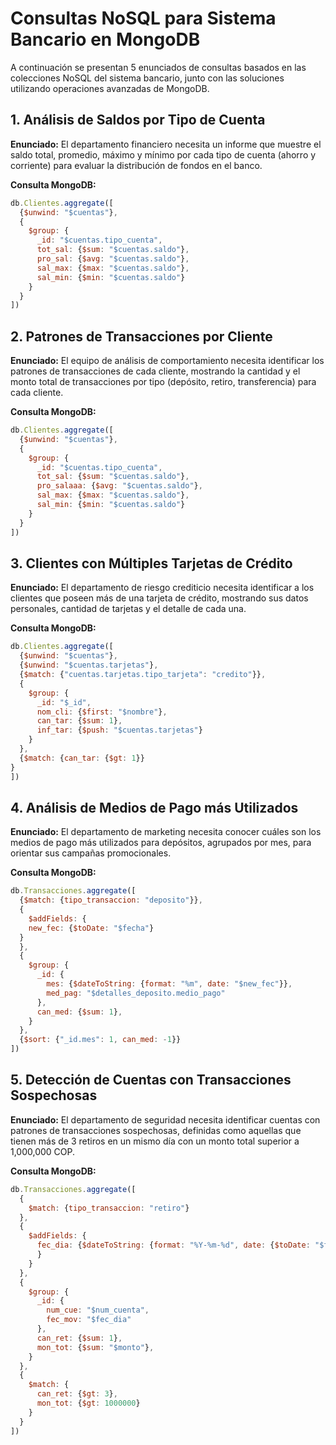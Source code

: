 # Consultas NoSQL para Sistema Bancario en MongoDB

A continuación se presentan 5 enunciados de consultas basados en las colecciones NoSQL del sistema bancario, junto con las soluciones utilizando operaciones avanzadas de MongoDB.

## 1. Análisis de Saldos por Tipo de Cuenta

**Enunciado:** El departamento financiero necesita un informe que muestre el saldo total, promedio, máximo y mínimo por cada tipo de cuenta (ahorro y corriente) para evaluar la distribución de fondos en el banco.

**Consulta MongoDB:**
```javascript
db.Clientes.aggregate([
  {$unwind: "$cuentas"},
  {
    $group: {
      _id: "$cuentas.tipo_cuenta",
      tot_sal: {$sum: "$cuentas.saldo"},
      pro_sal: {$avg: "$cuentas.saldo"},
      sal_max: {$max: "$cuentas.saldo"},
      sal_min: {$min: "$cuentas.saldo"}
    }
  }
])					  
```

## 2. Patrones de Transacciones por Cliente

**Enunciado:** El equipo de análisis de comportamiento necesita identificar los patrones de transacciones de cada cliente, mostrando la cantidad y el monto total de transacciones por tipo (depósito, retiro, transferencia) para cada cliente.

**Consulta MongoDB:**
```javascript
db.Clientes.aggregate([
  {$unwind: "$cuentas"},
  {
    $group: {
      _id: "$cuentas.tipo_cuenta",
      tot_sal: {$sum: "$cuentas.saldo"},
      pro_salaaa: {$avg: "$cuentas.saldo"},
      sal_max: {$max: "$cuentas.saldo"},
      sal_min: {$min: "$cuentas.saldo"}
    }
  }
])
```

## 3. Clientes con Múltiples Tarjetas de Crédito

**Enunciado:** El departamento de riesgo crediticio necesita identificar a los clientes que poseen más de una tarjeta de crédito, mostrando sus datos personales, cantidad de tarjetas y el detalle de cada una.

**Consulta MongoDB:**
```javascript
db.Clientes.aggregate([
  {$unwind: "$cuentas"},
  {$unwind: "$cuentas.tarjetas"},
  {$match: {"cuentas.tarjetas.tipo_tarjeta": "credito"}},
  {
    $group: {
      _id: "$_id",
      nom_cli: {$first: "$nombre"},
      can_tar: {$sum: 1},
      inf_tar: {$push: "$cuentas.tarjetas"}
    }
  },
  {$match: {can_tar: {$gt: 1}} 
}
])
```

## 4. Análisis de Medios de Pago más Utilizados

**Enunciado:** El departamento de marketing necesita conocer cuáles son los medios de pago más utilizados para depósitos, agrupados por mes, para orientar sus campañas promocionales.

**Consulta MongoDB:**
```javascript
db.Transacciones.aggregate([
  {$match: {tipo_transaccion: "deposito"}},
  {
    $addFields: {
    new_fec: {$toDate: "$fecha"}
  }
  },
  {
    $group: {
      _id: {
        mes: {$dateToString: {format: "%m", date: "$new_fec"}},
        med_pag: "$detalles_deposito.medio_pago"
      },
      can_med: {$sum: 1},
    }
  },
  {$sort: {"_id.mes": 1, can_med: -1}}
])
```

## 5. Detección de Cuentas con Transacciones Sospechosas

**Enunciado:** El departamento de seguridad necesita identificar cuentas con patrones de transacciones sospechosas, definidas como aquellas que tienen más de 3 retiros en un mismo día con un monto total superior a 1,000,000 COP.

**Consulta MongoDB:**
```javascript
db.Transacciones.aggregate([
  {
    $match: {tipo_transaccion: "retiro"}
  },
  {
    $addFields: {
      fec_dia: {$dateToString: {format: "%Y-%m-%d", date: {$toDate: "$fecha"}}
      }
    }
  },
  {
    $group: {
      _id: {
        num_cue: "$num_cuenta",
        fec_mov: "$fec_dia"
      },
      can_ret: {$sum: 1},
      mon_tot: {$sum: "$monto"},
    }
  },
  {
    $match: {
      can_ret: {$gt: 3},
      mon_tot: {$gt: 1000000}
    }
  }
])
```